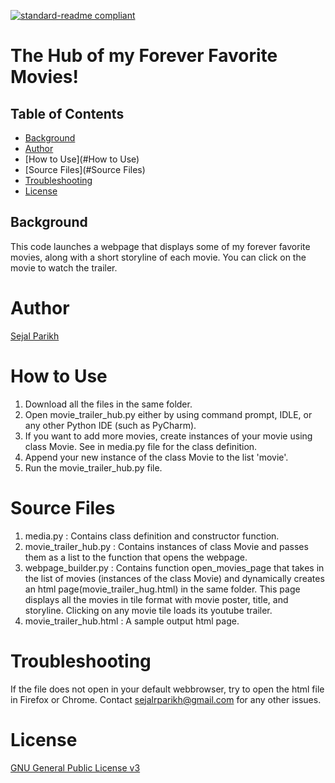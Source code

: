 [![standard-readme compliant](https://img.shields.io/badge/readme%20style-standard-brightgreen.svg?style=flat-square)](https://github.com/RichardLitt/standard-readme)

# The Hub of my Forever Favorite Movies!

## Table of Contents
- [Background](#Introduction)
- [Author](#Author)
- [How to Use](#How to Use)
- [Source Files](#Source Files)
- [Troubleshooting](#Troubleshooting)
- [License](#License)

## Background
This code launches a webpage that displays some of my forever favorite movies, along with a short storyline of each movie. You can click on the movie to watch the trailer. 

# Author
[Sejal Parikh](https://in.linkedin.com/in/sejalparikh)

# How to Use
1. Download all the files in the same folder.
2. Open movie_trailer_hub.py either by using command prompt, IDLE, or any other Python IDE (such as PyCharm).
3. If you want to add more movies, create instances of your movie using class Movie. See in media.py file for the class definition.
4. Append your new instance of the class Movie to the list 'movie'.
5. Run the movie_trailer_hub.py file.

# Source Files
1. media.py : Contains class definition and constructor function.
2. movie_trailer_hub.py : Contains instances of class Movie and passes them as a list to the function that opens the webpage.
3. webpage_builder.py : Contains function open_movies_page that takes in the list of movies (instances of the class Movie) and dynamically creates an html page(movie_trailer_hug.html) in the same folder. This page displays all the movies in tile format with movie poster, title, and storyline. Clicking on any movie tile loads its youtube trailer.
4. movie_trailer_hub.html : A sample output html page.

# Troubleshooting
If the file does not open in your default webbrowser, try to open the html file in Firefox or Chrome. Contact sejalrparikh@gmail.com for any other issues.

# License
[GNU General Public License v3](../LICENSE)
